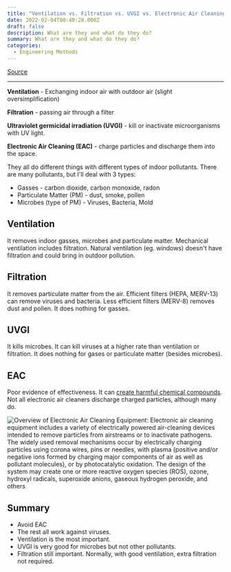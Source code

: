 ```yaml
---
title: "Ventilation vs. Filtration vs. UVGI vs. Electronic Air Cleaning"
date: 2022-02-04T00:40:28.000Z
draft: false
description: What are they and what do they do?
summary: What are they and what do they do?
categories:
  - Engineering Methods
---
```

[Source](https://twitter.com/joeyfox85/status/1489398415461175297)

---

**Ventilation** - Exchanging indoor air with outdoor air (slight oversimplification)

**Filtration** - passing air through a filter

**Ultraviolet germicidal irradiation (UVGI)** - kill or inactivate microorganisms with UV light.

**Electronic Air Cleaning (EAC)** - charge particles and discharge them into the space.

They all do different things with different types of indoor pollutants. There are many pollutants, but I'll deal with 3 types:

- Gasses - carbon dioxide, carbon monoxide, radon
- Particulate Matter (PM) - dust, smoke, pollen
- Microbes (type of PM) - Viruses, Bacteria, Mold

## Ventilation

It removes indoor gasses, microbes and particulate matter. Mechanical ventilation includes filtration. Natural ventilation (eg. windows) doesn't have filtration and could bring in outdoor pollution.

## Filtration

It removes particulate matter from the air. Efficient filters (HEPA, MERV-13) can remove viruses and bacteria. Less efficient filters (MERV-8) removes dust and pollen. It does nothing for gasses.

## UVGI

It kills microbes. It can kill viruses at a higher rate than ventilation or filtration. It does nothing for gases or particulate matter (besides microbes).

## EAC

Poor evidence of effectiveness. It can [create harmful chemical compounds](https://medium.com/open-letter-to-address-the-use-of-electronic-air/no-to-ionizers-plasma-uvpco-bc1570b2fb9b). Not all electronic air cleaners discharge charged particles, although many do.

![Overview of Electronic Air Cleaning Equipment: Electronic air cleaning equipment includes a variety of electrically powered air-cleaning devices intended to remove particles from airstreams or to inactivate pathogens. The widely used removal mechanisms occur by electrically charging particles using corona wires, pins or needles, with plasma (positive and/or negative ions formed by charging major components of air as well as pollutant molecules), or by photocatalytic oxidation. The design of the system may create one or more reactive oxygen species (ROS), ozone, hydroxyl radicals, superoxide anions, gaseous hydrogen peroxide, and others](/covid-air/EAC.jpg)

## Summary

- Avoid EAC
- The rest all work against viruses.
- Ventilation is the most important. 
- UVGI is very good for microbes but not other pollutants.
- Filtration still important. Normally, with good ventilation, extra filtration not required.